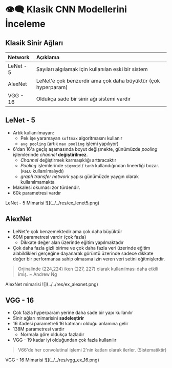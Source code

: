 # 👁‍🗨 Klasik CNN Modellerini İnceleme

## Klasik Sinir Ağları

| Network | Açıklama |
| :--- | :--- |
| LeNet - 5 | Sayıları algılamak için kullanılan eski bir sistem |
| AlexNet | LeNet'e çok benzerdir ama çok daha büyüktür \(çok hyperparam\) |
| VGG - 16 | Oldukça sade bir sinir ağı sistemi vardır |

## LeNet - 5

* Artık kullanılmayan:
  * Pek işe yaramayan `softmax` algoritmasını kullanır
  * `avg pooling` \(artık `max pooling` işlemi yapılıyor\)
* 6'dan 16'a geçiş aşamasında boyut değişmekte, günümüzde _pooling_ işlemlerinde _channel_ **değiştirilmez**.
  * _Channel_ değiştirmek karmaşıklığı arttıracaktır
  * _Pooling_ işlemlerinde `sigmoid` / `tanh` kullandığından lineerliği bozar. \(`ReLU` kullanılmalıydı\)
  * _graph transfer network_ yapısı günümüzde yaygın olarak kullanılmamakta
* Makalesi okuması zor türdendir.
* 60k parametresi vardır

LeNet - 5 Mimarisi !\[\]\(../../res/ex\_lenet5.png\)

## AlexNet

* LeNet'e çok benzemektedir ama çok daha büyüktür
* 60M parametresi vardır \(çok fazla\)
  * Dikkate değer alan üzerinde eğitim yapılmaktadır
* Çok daha fazla gizli birime ve çok daha fazla veri üzerinde eğitim alabildikleri gerçeğine dayanarak görüntü üzerinde sadece dikkate değer bir performansa sahip olmasına izin veren veri setini eğitmişlerdir.

> Orjinalinde \(224,224\) iken \(227, 227\) olarak kullanılması daha etkili imiş. ~ Andrew Ng

AlexNet mimarisi !\[\]\(../../res/ex\_alexnet.png\)

## VGG - 16

* Çok fazla hyperparam yerine daha sade bir yapı kullanılır
* Sinir ağları mimarisini **sadeleştirir**
* 16 ifadesi parametreli 16 katmanı olduğu anlamına gelir
* 138M parametresi vardır
  * Normala göre oldukça fazladır
* VGG - 19 kadar iyi olduğundan çok fazla kullanılır

> V66'de her convolutinal işlemi 2'nin katları olarak ilerler. \(Sistematiktir\)

VGG - 16 Mimarisi !\[\]\(../../res/vgg\_ex\_16.png\)

